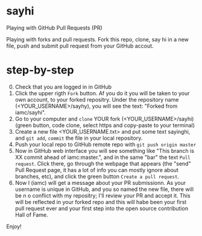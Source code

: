 # sayhi
Playing with GitHub Pull Requests (PR)

Playing with forks and pull requests. Fork this repo, clone, say hi in a new file, push and submit pull request from your GitHub accout.

# step-by-step

0. Check that you are logged in in GitHub
1. Click the upper rigth `Fork` button. Af you do it you will be taken to your own account, to your forked repositry. Under the repository name (<YOUR_USERNAME>/sayhy), you will see the text: "Forked from iamc/sayhi".
2. Go to your computer and `clone` YOUR fork (<YOUR_USERNAME>/sayhi) (green button, code clone, select https and copy-paste to your terminal)
3. Create a new file <YOUR_USERNAME.txt> and put some text sayinghi, and `git add`, `commit` the file in your local repository.
4. Push your local repo to GitHub remote repo with `git push origin master`
5. Now in GitHub web interface you will see something like "This branch is XX commit ahead of iamc:master.", and in the same "bar" the text `Pull request`. Click there, go through the webpage that appears (the "send" Pull Request page, it has a lot of info you can mostly ignore about branches, etc), and click the green button `Create a pull request`.
6. Now I (iamc) will get a message about your PR submissionn. As your username is unique in GitHub, and you so named the new file, there will be n o conflict with my repositry; I'll review your PR and accept it. This will be reflected in your forked repo and this will habe been your first pull request ever and your first step into the open source contribution Hall of Fame.

Enjoy!

